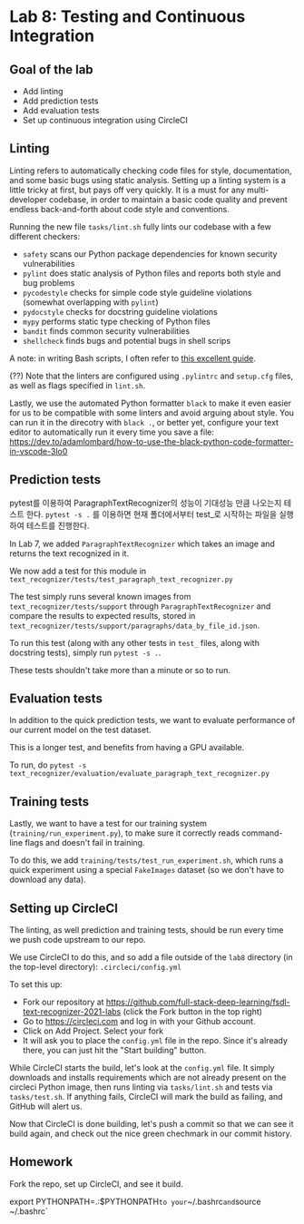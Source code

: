 # Lab 8: Testing and Continuous Integration

## Goal of the lab

- Add linting
- Add prediction tests
- Add evaluation tests
- Set up continuous integration using CircleCI


## Linting

Linting refers to automatically checking code files for style, documentation, and some basic bugs using static analysis.
Setting up a linting system is a little tricky at first, but pays off very quickly.
It is a must for any multi-developer codebase, in order to maintain a basic code quality and prevent endless back-and-forth about code style and conventions.

Running the new file `tasks/lint.sh` fully lints our codebase with a few different checkers:

- `safety` scans our Python package dependencies for known security vulnerabilities
- `pylint` does static analysis of Python files and reports both style and bug problems
- `pycodestyle` checks for simple code style guideline violations (somewhat overlapping with `pylint`)
- `pydocstyle` checks for docstring guideline violations
- `mypy` performs static type checking of Python files
- `bandit` finds common security vulnerabilities
- `shellcheck` finds bugs and potential bugs in shell scrips

A note: in writing Bash scripts, I often refer to [this excellent guide](http://redsymbol.net/articles/unofficial-bash-strict-mode/).

(??) Note that the linters are configured using `.pylintrc` and `setup.cfg` files, as well as flags specified in `lint.sh`.

Lastly, we use the automated Python formatter `black` to make it even easier for us to be compatible with some linters and avoid arguing about style.
You can run it in the direcotry with `black .`, or better yet, configure your text editor to automatically run it every time you save a file: https://dev.to/adamlombard/how-to-use-the-black-python-code-formatter-in-vscode-3lo0

## Prediction tests

pytest를 이용하여 ParagraphTextRecognizer의 성능이 기대성능 만큼 나오는지 테스트 한다. 
`pytest -s .` 를 이용하면 현재 폴더에서부터 test_로 시작하는 파일을 실행하여 테스트를 진행한다.

In Lab 7, we added `ParagraphTextRecognizer` which takes an image and returns the text recognized in it.

We now add a test for this module in `text_recognizer/tests/test_paragraph_text_recognizer.py`

The test simply runs several known images from `text_recognizer/tests/support` through `ParagraphTextRecognizer` and compare the results to expected results, stored in `text_recognizer/tests/support/paragraphs/data_by_file_id.json`.

To run this test (along with any other tests in `test_` files, along with docstring tests), simply run `pytest -s .`.

These tests shouldn't take more than a minute or so to run.

## Evaluation tests


In addition to the quick prediction tests, we want to evaluate performance of our current model on the test dataset.

This is a longer test, and benefits from having a GPU available.

To run, do `pytest -s text_recognizer/evaluation/evaluate_paragraph_text_recognizer.py`

## Training tests

Lastly, we want to have a test for our training system (`training/run_experiment.py`), to make sure it correctly reads command-line flags and doesn't fail in training.

To do this, we add `training/tests/test_run_experiment.sh`, which runs a quick experiment using a special `FakeImages` dataset (so we don't have to download any data).



## Setting up CircleCI

The linting, as well prediction and training tests, should be run every time we push code upstream to our repo.

We use CircleCI to do this, and so add a file outside of the `lab8` directory (in the top-level directory): `.circleci/config.yml`

To set this up:
- Fork our repository at https://github.com/full-stack-deep-learning/fsdl-text-recognizer-2021-labs (click the Fork button in the top right)
- Go to https://circleci.com and log in with your Github account.
- Click on Add Project. Select your fork
- It will ask you to place the `config.yml` file in the repo. Since it's already there, you can just hit the "Start building" button.

While CircleCI starts the build, let's look at the `config.yml` file.
It simply downloads and installs requirements which are not already present on the circleci Python image, then runs linting via `tasks/lint.sh` and tests via `tasks/test.sh`.
If anything fails, CircleCI will mark the build as failing, and GitHub will alert us.

Now that CircleCI is done building, let's push a commit so that we can see it build again, and check out the nice green chechmark in our commit history.

## Homework

Fork the repo, set up CircleCI, and see it build.



export PYTHONPATH=.:$PYTHONPATH` to your `~/.bashrc` and `source ~/.bashrc`